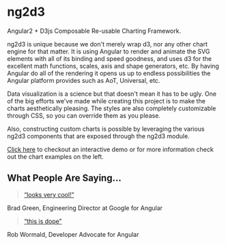 # ng2d3
Angular2 + D3js Composable Re-usable Charting Framework. 

ng2d3 is unique because we don't merely wrap d3, nor any other chart engine for that matter. It is using Angular to render and animate the SVG elements with all of its binding and speed goodness, and uses d3 for the excellent math functions, scales, axis and shape generators, etc. By having Angular do all of the rendering it opens us up to endless possibilities the Angular platform provides such as AoT, Universal, etc. 

Data visualization is a science but that doesn't mean it has to be ugly. One of the big efforts we've made while creating this project is to make the charts aesthetically pleasing. The styles are also completely customizable through CSS, so you can override them as you please.

Also, constructing custom charts is possible by leveraging the various ng2d3 components that are exposed through the ng2d3 module.

[Click here](https://swimlane.github.io/ng2d3/) to checkout an interactive demo or for more information check out the chart examples on the left.

## What People Are Saying...

>[“looks very cool!”](https://twitter.com/bradlygreen/status/774386597810712577)  

Brad Green, Engineering Director at Google for Angular


>[“this is dope”](https://twitter.com/robwormald/status/774337985701478401)  

Rob Wormald, Developer Advocate for Angular
